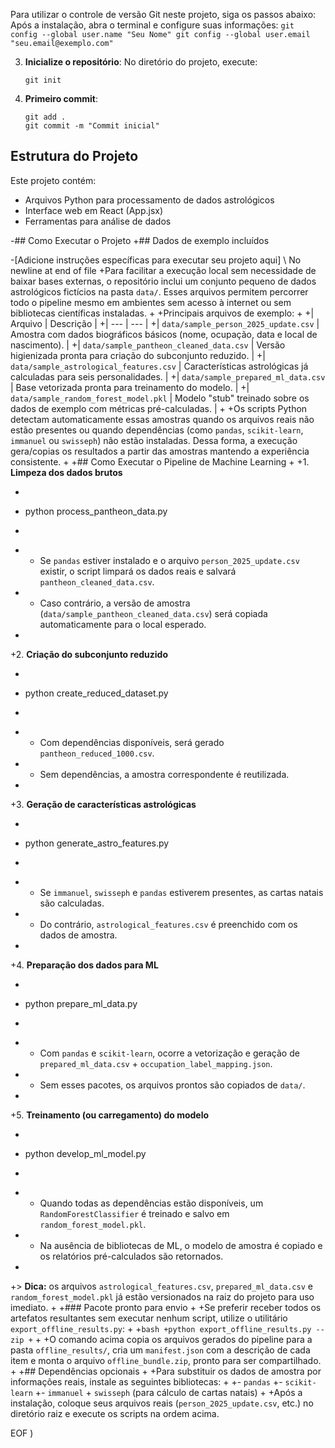 Para utilizar o controle de versão Git neste projeto, siga os passos abaixo:
    Após a instalação, abra o terminal e configure suas informações:
    ```
    git config --global user.name "Seu Nome"
    git config --global user.email "seu.email@exemplo.com"
    ```
 
 3. **Inicialize o repositório**:
    No diretório do projeto, execute:
    ```
    git init
    ```
 
 4. **Primeiro commit**:
    ```
    git add .
    git commit -m "Commit inicial"
    ```
 
 ## Estrutura do Projeto
 
 Este projeto contém:
 - Arquivos Python para processamento de dados astrológicos
 - Interface web em React (App.jsx)
 - Ferramentas para análise de dados
 
-## Como Executar o Projeto
+## Dados de exemplo incluídos
 
-[Adicione instruções específicas para executar seu projeto aqui]
\ No newline at end of file
+Para facilitar a execução local sem necessidade de baixar bases externas, o repositório inclui um conjunto pequeno de dados astrológicos fictícios na pasta `data/`. Esses arquivos permitem percorrer todo o pipeline mesmo em ambientes sem acesso à internet ou sem bibliotecas científicas instaladas.
+
+Principais arquivos de exemplo:
+
+| Arquivo | Descrição |
+| --- | --- |
+| `data/sample_person_2025_update.csv` | Amostra com dados biográficos básicos (nome, ocupação, data e local de nascimento). |
+| `data/sample_pantheon_cleaned_data.csv` | Versão higienizada pronta para criação do subconjunto reduzido. |
+| `data/sample_astrological_features.csv` | Características astrológicas já calculadas para seis personalidades. |
+| `data/sample_prepared_ml_data.csv` | Base vetorizada pronta para treinamento do modelo. |
+| `data/sample_random_forest_model.pkl` | Modelo "stub" treinado sobre os dados de exemplo com métricas pré-calculadas. |
+
+Os scripts Python detectam automaticamente essas amostras quando os arquivos reais não estão presentes ou quando dependências (como `pandas`, `scikit-learn`, `immanuel` ou `swisseph`) não estão instaladas. Dessa forma, a execução gera/copias os resultados a partir das amostras mantendo a experiência consistente.
+
+## Como Executar o Pipeline de Machine Learning
+
+1. **Limpeza dos dados brutos**
+   ```bash
+   python process_pantheon_data.py
+   ```
+   - Se `pandas` estiver instalado e o arquivo `person_2025_update.csv` existir, o script limpará os dados reais e salvará `pantheon_cleaned_data.csv`.
+   - Caso contrário, a versão de amostra (`data/sample_pantheon_cleaned_data.csv`) será copiada automaticamente para o local esperado.
+
+2. **Criação do subconjunto reduzido**
+   ```bash
+   python create_reduced_dataset.py
+   ```
+   - Com dependências disponíveis, será gerado `pantheon_reduced_1000.csv`.
+   - Sem dependências, a amostra correspondente é reutilizada.
+
+3. **Geração de características astrológicas**
+   ```bash
+   python generate_astro_features.py
+   ```
+   - Se `immanuel`, `swisseph` e `pandas` estiverem presentes, as cartas natais são calculadas.
+   - Do contrário, `astrological_features.csv` é preenchido com os dados de amostra.
+
+4. **Preparação dos dados para ML**
+   ```bash
+   python prepare_ml_data.py
+   ```
+   - Com `pandas` e `scikit-learn`, ocorre a vetorização e geração de `prepared_ml_data.csv` + `occupation_label_mapping.json`.
+   - Sem esses pacotes, os arquivos prontos são copiados de `data/`.
+
+5. **Treinamento (ou carregamento) do modelo**
+   ```bash
+   python develop_ml_model.py
+   ```
+   - Quando todas as dependências estão disponíveis, um `RandomForestClassifier` é treinado e salvo em `random_forest_model.pkl`.
+   - Na ausência de bibliotecas de ML, o modelo de amostra é copiado e os relatórios pré-calculados são retornados.
+
+> **Dica:** os arquivos `astrological_features.csv`, `prepared_ml_data.csv` e `random_forest_model.pkl` já estão versionados na raiz do projeto para uso imediato.
+
+### Pacote pronto para envio
+
+Se preferir receber todos os artefatos resultantes sem executar nenhum script, utilize o utilitário `export_offline_results.py`:
+
+```bash
+python export_offline_results.py --zip
+```
+
+O comando acima copia os arquivos gerados do pipeline para a pasta `offline_results/`, cria um `manifest.json` com a descrição de cada item e monta o arquivo `offline_bundle.zip`, pronto para ser compartilhado.
+
+## Dependências opcionais
+
+Para substituir os dados de amostra por informações reais, instale as seguintes bibliotecas:
+
+- `pandas`
+- `scikit-learn`
+- `immanuel` + `swisseph` (para cálculo de cartas natais)
+
+Após a instalação, coloque seus arquivos reais (`person_2025_update.csv`, etc.) no diretório raiz e execute os scripts na ordem acima.
 
EOF
)
